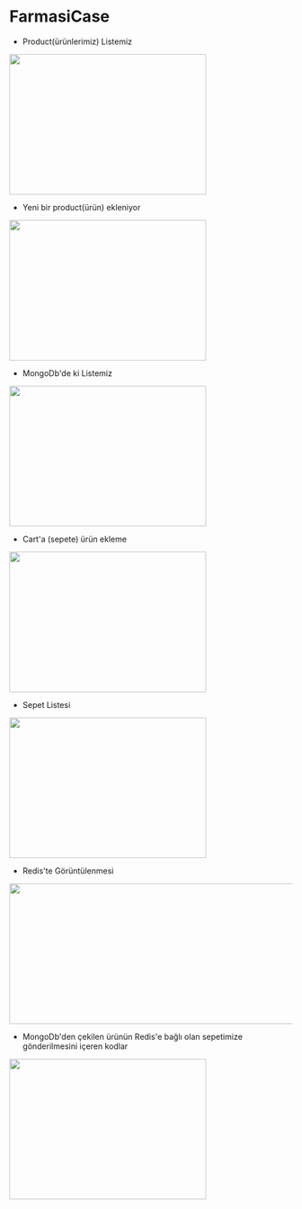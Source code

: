 # FarmasiCase

- Product(ürünlerimiz) Listemiz

<img src="https://user-images.githubusercontent.com/88002831/175078552-4d99c48c-6c51-4870-a633-61e51f42f12d.png" width="350" height="250">


- Yeni bir product(ürün) ekleniyor

<img src="https://user-images.githubusercontent.com/88002831/175078555-5454846f-567a-4a6f-85a8-911599f10714.png" width="350" height="250">


- MongoDb'de ki Listemiz

<img src="https://user-images.githubusercontent.com/88002831/175078558-573d9d20-1731-4877-9d81-9930e40ededd.png" width="350" height="250">


- Cart'a (sepete) ürün ekleme

<img src="https://user-images.githubusercontent.com/88002831/175078565-a49a3761-6585-4d07-a303-204b07362338.png" width="350" height="250">

- Sepet Listesi

<img src="https://user-images.githubusercontent.com/88002831/175078563-1caa6b40-2fdd-43b3-bd35-cc25eb7b1fda.png" width="350" height="250">


- Redis'te Görüntülenmesi

<img src="https://user-images.githubusercontent.com/88002831/175078541-e08a50dd-411f-4844-a9aa-5c0b7bfb1036.png" width="1250" height="250">



- MongoDb'den çekilen ürünün Redis'e bağlı olan sepetimize gönderilmesini içeren kodlar

<img src="https://user-images.githubusercontent.com/88002831/175078547-7f07c776-ec7a-4a03-b020-c68822f25afa.png" width="350" height="250">




